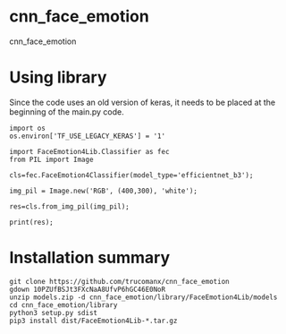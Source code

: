 # cnn_face_emotion
cnn_face_emotion


# Using library
Since the code uses an old version of keras, it needs to be placed at the beginning of the main.py code.

    import os
    os.environ['TF_USE_LEGACY_KERAS'] = '1'

    import FaceEmotion4Lib.Classifier as fec
    from PIL import Image

    cls=fec.FaceEmotion4Classifier(model_type='efficientnet_b3');

    img_pil = Image.new('RGB', (400,300), 'white');

    res=cls.from_img_pil(img_pil);

    print(res);

# Installation summary

    git clone https://github.com/trucomanx/cnn_face_emotion
    gdown 10PZUfBSJt3FXcNaA8UfvP6hGC46E0NoR
    unzip models.zip -d cnn_face_emotion/library/FaceEmotion4Lib/models
    cd cnn_face_emotion/library
    python3 setup.py sdist
    pip3 install dist/FaceEmotion4Lib-*.tar.gz

    

